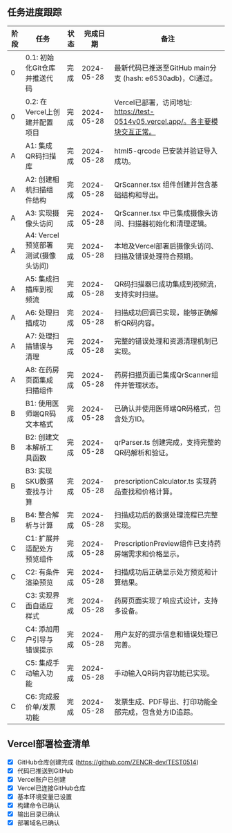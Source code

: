 ## 任务进度跟踪

| 阶段 | 任务 | 状态 | 完成日期 | 备注 |
|---|---|---|----|---|
| 0 | 0.1: 初始化Git仓库并推送代码 | 完成 | 2024-05-28 | 最新代码已推送至GitHub main分支 (hash: e6530adb)，CI通过。 |
| 0 | 0.2: 在Vercel上创建并配置项目 | 完成 | 2024-05-28 | Vercel已部署，访问地址: https://test-0514v05.vercel.app/。各主要模块交互正常。 |
| A | A1: 集成QR码扫描库 | 完成 | 2024-05-28 | html5-qrcode 已安装并验证导入成功。 |
| A | A2: 创建相机扫描组件结构 | 完成 | 2024-05-28 | QrScanner.tsx 组件创建并包含基础结构和导出。 |
| A | A3: 实现摄像头访问 | 完成 | 2024-05-28 | QrScanner.tsx 中已集成摄像头访问、扫描器初始化和清理逻辑。 |
| A | A4: Vercel预览部署测试(摄像头访问) | 完成 | 2024-05-28 | 本地及Vercel部署后摄像头访问、扫描及错误处理符合预期。 |
| A | A5: 集成扫描库到视频流 | 完成 | 2024-05-28 | QR码扫描器已成功集成到视频流，支持实时扫描。 |
| A | A6: 处理扫描成功 | 完成 | 2024-05-28 | 扫描成功回调已实现，能够正确解析QR码内容。 |
| A | A7: 处理扫描错误与清理 | 完成 | 2024-05-28 | 完整的错误处理和资源清理机制已实现。 |
| A | A8: 在药房页面集成扫描组件 | 完成 | 2024-05-28 | 药房扫描页面已集成QrScanner组件并管理状态。 |
| B | B1: 使用医师端QR码文本格式 | 完成 | 2024-05-28 | 已确认并使用医师端QR码格式，包含处方ID。 |
| B | B2: 创建文本解析工具函数 | 完成 | 2024-05-28 | qrParser.ts 创建完成，支持完整的QR码解析和验证。 |
| B | B3: 实现SKU数据查找与计算 | 完成 | 2024-05-28 | prescriptionCalculator.ts 实现药品查找和价格计算。 |
| B | B4: 整合解析与计算 | 完成 | 2024-05-28 | 扫描成功后的数据处理流程已完整实现。 |
| C | C1: 扩展并适配处方预览组件 | 完成 | 2024-05-28 | PrescriptionPreview组件已支持药房端需求和价格显示。 |
| C | C2: 有条件渲染预览 | 完成 | 2024-05-28 | 扫描成功后正确显示处方预览和计算结果。 |
| C | C3: 实现界面自适应样式 | 完成 | 2024-05-28 | 药房页面实现了响应式设计，支持多设备。 |
| C | C4: 添加用户引导与错误提示 | 完成 | 2024-05-28 | 用户友好的提示信息和错误处理已完善。 |
| C | C5: 集成手动输入功能 | 完成 | 2024-05-28 | 手动输入QR码内容功能已实现。 |
| C | C6: 完成报价单/发票功能 | 完成 | 2024-05-28 | 发票生成、PDF导出、打印功能全部完成，包含处方ID追踪。 |
## Vercel部署检查清单

- [x] GitHub仓库创建完成 (https://github.com/ZENCR-dev/TEST0514)
- [x] 代码已推送到GitHub
- [x] Vercel账户已创建
- [x] Vercel已连接GitHub仓库
- [x] 基本环境变量已设置
- [x] 构建命令已确认
- [x] 输出目录已确认
- [x] 部署域名已确认

